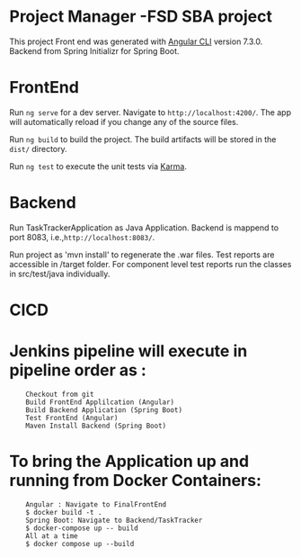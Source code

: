 #  Project Manager -FSD SBA project

This project Front end was generated with [Angular CLI](https://github.com/angular/angular-cli) version 7.3.0. Backend from Spring Initializr for Spring Boot.

# FrontEnd

Run `ng serve` for a dev server. Navigate to `http://localhost:4200/`. The app will automatically reload if you change any of the source files.

Run `ng build` to build the project. The build artifacts will be stored in the `dist/` directory. 

Run `ng test` to execute the unit tests via [Karma](https://karma-runner.github.io).

# Backend 

Run TaskTrackerApplication as Java Application. Backend is mappend to port 8083, i.e.,`http://localhost:8083/`.

Run project as 'mvn install' to regenerate the .war files. Test reports are accessible in /target folder. 
For component level test reports run the classes in src/test/java individually.

# CICD

# Jenkins pipeline will execute in pipeline order as :
        Checkout from git
        Build FrontEnd Applilcation (Angular)
        Build Backend Application (Spring Boot)
        Test FrontEnd (Angular)
        Maven Install Backend (Spring Boot)
# To bring the Application up and running from Docker Containers:
        Angular : Navigate to FinalFrontEnd
        $ docker build -t .
        Spring Boot: Navigate to Backend/TaskTracker
        $ docker-compose up -- build
        All at a time
        $ docker compose up --build
